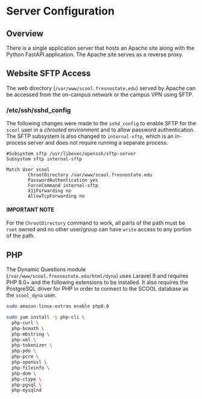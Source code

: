 # Server Configuration

## Overview

There is a single application server that hosts an Apache site along with the
Python FastAPI application. The Apache site serves as a reverse proxy.

## Website SFTP Access

The web directory (`/var/www/scool.fresnostate.edu`) served by Apache can be
accessed from the on-campus network or the campus VPN using SFTP.

### /etc/ssh/sshd_config

The following changes were made to the `sshd_config` to enable SFTP
for the `scool` user in a *chrooted* environment and to allow password
authentication. The SFTP subsystem is also changed to `internal-sftp`, which
is an in-process server and does not require running a separate process.

```text
#Subsystem sftp /usr/libexec/openssh/sftp-server
Subsystem sftp internal-sftp

Match User scool
        ChrootDirectory /var/www/scool.fresnostate.edu
        PasswordAuthentication yes
        ForceCommand internal-sftp
        X11Forwarding no
        AllowTcpForwarding no
```

#### IMPORTANT NOTE

For the `ChrootDirectory` command to work, all parts of the path must be
`root` owned and no other user/group can have `write` access to any portion
of the path.

## PHP

The Dynamic Questions module (`/var/www/scool.fresnostate.edu/html/dyna`) uses
Laravel 9 and requires PHP 8.0+ and the following extensions to be installed.
It also requires the PostgreSQL driver for PHP in order to connect to the
SCOOL database as the `scool_dyna` user.

```bash
sudo amazon-linux-extras enable php8.0

sudo yum install -y php-cli \
  php-curl \
  php-bcmath \
  php-mbstring \
  php-xml \
  php-tokenizer \
  php-pdo \
  php-pcre \
  php-openssl \
  php-fileinfo \
  php-dom \
  php-ctype \
  php-pgsql \
  php-mysqlnd
```
